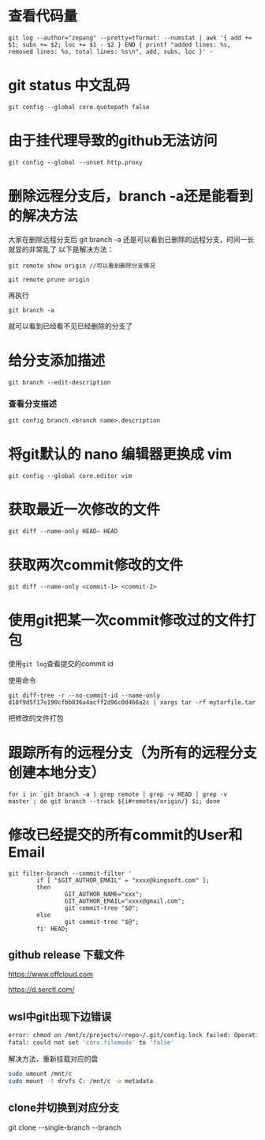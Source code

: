 # 查看代码量
```shell
git log --author="zepang" --pretty=tformat: --numstat | awk '{ add += $1; subs += $2; loc += $1 - $2 } END { printf "added lines: %s, removed lines: %s, total lines: %s\n", add, subs, loc }' -
```
# git status 中文乱码
```shell
git config --global core.quotepath false
```
# 由于挂代理导致的github无法访问
```shell
git config --global --unset http.proxy
```
# 删除远程分支后，branch -a还是能看到的解决方法

大家在删除远程分支后 
git branch -a 
还是可以看到已删除的远程分支，时间一长就显的非常乱了 
以下是解决方法： 
```shell
git remote show origin //可以看到删除分支情况 
```
```shell
git remote prune origin 
```
再执行 
```shell
git branch -a 
```
就可以看到已经看不见已经删除的分支了

# 给分支添加描述
```shell
git branch --edit-description
```
### 查看分支描述
```shell
git config branch.<branch name>.description
```
# 将git默认的 nano 编辑器更换成 vim
```shell
git config --global core.editor vim
```
# 获取最近一次修改的文件
```shell
git diff --name-only HEAD~ HEAD
```
# 获取两次commit修改的文件
```shell
git diff --name-only <commit-1> <commit-2>
```

# 使用git把某一次commit修改过的文件打包

使用`git log`查看提交的commit id

使用命令
```shell
git diff-tree -r --no-commit-id --name-only d18f9d5f17e190cfbb836a4acff2d96c0d466a2c | xargs tar -rf mytarfile.tar
```
把修改的文件打包

# 跟踪所有的远程分支（为所有的远程分支创建本地分支）

```shell
for i in `git branch -a | grep remote | grep -v HEAD | grep -v master`; do git branch --track ${i#remotes/origin/} $i; done
```

# 修改已经提交的所有commit的User和Email

```shell
git filter-branch --commit-filter '
        if [ "$GIT_AUTHOR_EMAIL" = "xxxx@kingsoft.com" ];
        then
                GIT_AUTHOR_NAME="xxx";
                GIT_AUTHOR_EMAIL="xxxx@gmail.com";
                git commit-tree "$@";
        else
                git commit-tree "$@";
        fi' HEAD;
```

## github release 下载文件

https://www.offcloud.com 

https://d.serctl.com/

## wsl中git出现下边错误

```bash
error: chmod on /mnt/c/projects/<repo>/.git/config.lock failed: Operation not permitted
fatal: could not set 'core.filemode' to 'false'
```

解决方法，重新挂载对应的盘

```bash
sudo umount /mnt/c
sudo mount -t drvfs C: /mnt/c -o metadata
```

## clone并切换到对应分支
git clone --single-branch --branch <branchname> <remote-repo> <local-dir>
